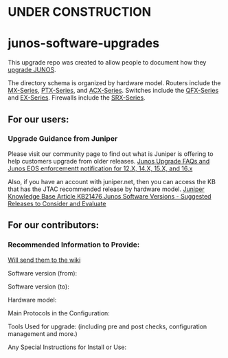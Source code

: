 # UNDER CONSTRUCTION
# junos-software-upgrades
This upgrade repo was created to allow people to document how they [upgrade JUNOS](https://www.youtube.com/watch?v=bznodPnJdJk).

The directory schema is organized by hardware model. 
Routers include the [MX-Series](https://github.com/JNPRAutomate/junos-software-upgrades/tree/main/MX-Series-Routers), [PTX-Series](https://github.com/JNPRAutomate/junos-software-upgrades/tree/main/PTX-Series-Routers), and [ACX-Series](https://github.com/JNPRAutomate/junos-software-upgrades/tree/main/ACX-Series-Routers). 
Switches include the [QFX-Series](https://github.com/JNPRAutomate/junos-software-upgrades/tree/main/QFX-Series-Switches) and [EX-Series](https://github.com/JNPRAutomate/junos-software-upgrades/tree/main/EX-Series-Switches). 
Firewalls include the [SRX-Series](https://github.com/JNPRAutomate/junos-software-upgrades/tree/main/SRX-Series-Firewalls). 

## For our users:

### Upgrade Guidance from Juniper

Please visit our community page to find out what is Juniper is offering to help customers upgrade from older releases. [Junos Upgrade FAQs and Junos EOS enforcementt notification for 12.X, 14.X, 15.X, and 16.x](https://community.juniper.net/discussion/junos-upgrade-faqs-and-junos-eos-enforcement-notification-for-12x-14x-15x-and-16x#bmad518b92-983a-4634-9bdf-9adc25fe9c7c)

Also, if you have an account with juniper.net, then you can access the KB that has the JTAC recommended release by hardware model. [Juniper Knowledge Base Article KB21476 Junos Software Versions - Suggested Releases to Consider and Evaluate](https://supportportal.juniper.net/s/article/Junos-Software-Versions-Suggested-Releases-to-Consider-and-Evaluate?language=en_US)

## For our contributors:

### Recommended Information to Provide:

[Will send them to the wiki](https://github.com/JNPRAutomate/junos-software-upgrades/wiki/Junos-Software-Upgrade-Wiki)

Software version (from):

Software version (to):

Hardware model:

Main Protocols in the Configuration:

Tools Used for upgrade: (including pre and post checks, configuration management and more.) 

Any Special Instructions for Install or Use:

